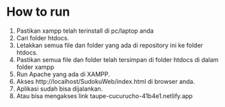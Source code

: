 # How to run
1. Pastikan xampp telah terinstall di pc/laptop anda
2. Cari folder htdocs.
3. Letakkan semua file dan folder yang ada di repository ini ke folder htdocs.
4. Pastikan semua file dan folder telah tersimpan di folder htdocs di dalam folder xampp
5. Run Apache yang ada di XAMPP.
6. Akses http://localhost/SudokuWeb/index.html di browser anda.
7. Aplikasi sudah bisa dijalankan.
8. Atau bisa mengakses link taupe-cucurucho-41b4e1.netlify.app
